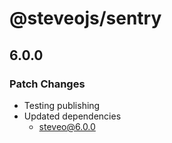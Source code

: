 # @steveojs/sentry

## 6.0.0

### Patch Changes

- Testing publishing
- Updated dependencies
  - steveo@6.0.0
